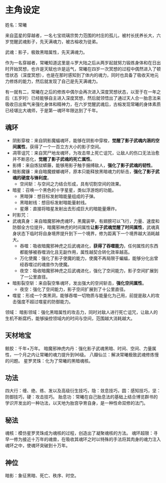 # 主角设定

姓名：常曦

来自蓝星的穿越者，一名七宝琉璃宗势力范围的村庄的孤儿，被村长抚养长大，六岁觉醒武魂影子，先天满魂力，被古榕收为徒弟。

武魂：影子，极致黑暗属性，先天满魂力。

作为一名穿越者，常曦知道这里是斗罗大陆之后从两岁起就努力锻炼身体和在日出时开始冥想，也许是天赋也许是运气，常曦在四岁一次冥想的过程中偶然进入了顿悟状态（深度冥想），也是在那时感知到了体内的魂力，同时也具备了吸收天地元力修炼的能力，然后就发现了自己是先天满魂力。

有一就有二，常曦在之后的修炼中偶尔会再次进入深度冥想状态，以至于在一年之后（五岁时）已经能够自主进入深度冥想，然后就领悟出了通过天人合一胎息法来吸收日出紫气来强化身体和精神力，在六岁觉醒武魂后，古榕发现常曦的身体素质已经堪比大魂师，于是第一魂环年限达到了千年。

## 魂环
* 阴影穿梭：来自阴影魔蝠魂环，能够在阴影中穿梭，**觉醒了影子武魂内涵的空间属性**，获得了一个一百立方大小的影子空间。
* 凋零诅咒：来自冥尸地龙魂环，为攻击带上死亡诅咒，让敌人的伤口无法治愈并不断恶化，**觉醒了影子武魂的死亡属性**。
* 影缚：来自炼狱蟒藤，能够用影子触手捆缚敌人，**强化了影子武魂的韧性**。
* 暗影魔镰：来自暗魔螳螂魂环，原本只能释放黑暗魂力的斩击，**强化了影子武魂的硬度与锋利度**。
    * 空间斩：与空间之力结合形成，具有切割空间的效果。
* 暗星：召唤一个黑色的十字星星，类似浮游炮的功能。
    * 黑暗弹：想目标发射暗能量组成的子弹。
    * 黑暗射线：想目标发射暗能量射线。
    * 星爆：直接将暗星发射出去形成巨大的暗能量爆炸。
* 时影咒：
* 武魂真身：来自暗魔邪神虎魂环，黑魔装甲，有翅膀可以飞行，力量、速度和防御全方位提升，暗魔邪神虎的时间属性**让影子武魂觉醒了时间属性**，武魂真身状态下临时将自身境界提升到下一个境界，修为距离下一个境界越大消耗越大。
    * 吞噬：吸收暗魔邪神虎之后武魂进化，**获得了吞噬能力**，任何属性的东西都能够被吞噬消化且无副作用，属性越契合转化效率越高。
    * 万化使魔：强化了影子使魔的能力，使魔不再局限于蝙蝠，能够分化出曾经吞噬过的魂兽作为使魔。
    * 夜空：吸收暗魔邪神虎之后武魂进化，强化了空间能力，影子空间扩展到了一公里直径。
* 暗影裂空斩：来自裂空隼魂环，发出强大的空间斩击，**强化空间属性**。
    * 夜空：强化了空间能力，影子空间扩展到了十公里直径。
* 噬星：形成一个类黑洞，能够吞噬一切物质与能量化为己用，前提是敌人的攻击强度不超过噬星的防御能力。

领域：
暗影领域：强化黑暗属性的攻击力，同时对敌人进行死亡诅咒，让敌人的生机不断腐朽，能够操控领域内的时间与空间，范围越大消耗越大。

## 天材地宝
鲸胶：千年+万年。
暗魔邪神虎内丹：强化影子武魂黑暗、时间、空间、力量属性，一个月之内让常曦的魂力提升到96级。
八瓣仙兰：解决常曦极致武魂修炼慢的问题。
星罗灵珠：化为了常曦的黑暗魂核。

## 功法
四大行：缠、绝、练、发以及高级衍生技巧，隐：敛息技巧，圆：感知技巧，坚：防御技巧，硬：攻击技巧。
胎息功：常曦在自己胎息法的基础上结合博览群书的学识开发出的一种功法，以天地为胎宫孕育自身，是一种性命双修的法门。

## 秘法
魂核：模仿星罗灵珠成为魂核的过程，创造出了凝聚魂核的方法。
魂环超限：寻早一修为接近十万年的魂兽，在吸收其魂环之时以特殊的手法将其肉身的魂力注入魂环之中，使魂环突破到十万年。

## 神位
暗影：象征黑暗、死亡、秩序、时空。